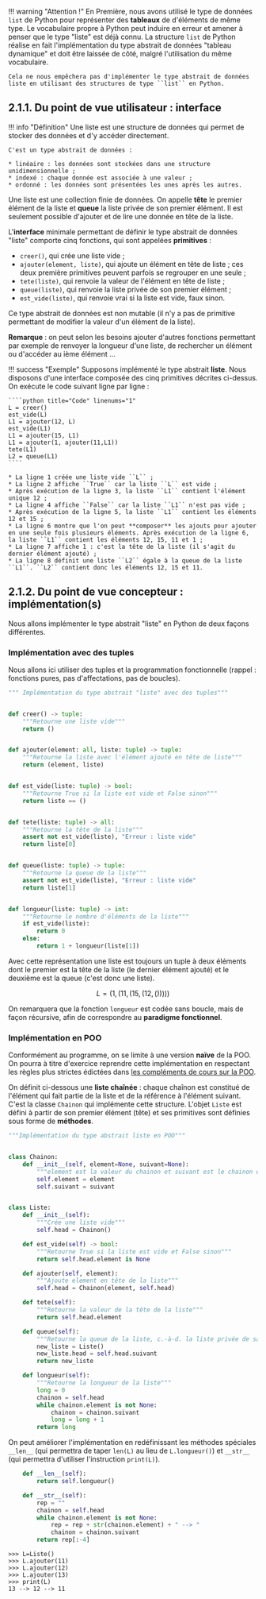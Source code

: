 !!! warning "Attention !"
    En Première, nous avons utilisé le type de données ``list`` de Python pour représenter des **tableaux** de d'éléments de même type. Le vocabulaire propre à Python peut induire en erreur et amener à penser que le type "liste" est déjà connu. La structure ``list`` de Python réalise en fait l'implémentation du type abstrait de données "tableau dynamique" et doit être laissée de côté, malgré l'utilisation du même vocabulaire.

    Cela ne nous empêchera pas d'implémenter le type abstrait de données liste en utilisant des structures de type ``list`` en Python.

## 2.1.1. Du point de vue utilisateur : interface

!!! info "Définition"
    Une liste est une structure de données qui permet de stocker des données et d'y accéder directement. 
    
    C'est un type abstrait de données :

    * linéaire : les données sont stockées dans une structure unidimensionnelle ;
    * indexé : chaque donnée est associée à une valeur ;
    * ordonné : les données sont présentées les unes après les autres.

Une liste est une collection finie de données. On appelle **tête** le premier élément de la liste et **queue** la liste privée de son premier élément. Il est seulement possible d'ajouter et de lire une donnée en tête de la liste.

L'**interface** minimale  permettant de définir le type abstrait de données "liste" comporte cinq fonctions, qui sont appelées **primitives** :

* ``creer()``, qui crée une liste vide ;
* ``ajouter(element, liste)``, qui ajoute un élément en tête de liste ; ces deux première primitives peuvent parfois se regrouper en une seule ;
* ``tete(liste)``, qui renvoie la valeur de l'élément en tête de liste ;
* ``queue(liste)``, qui renvoie la liste privée de son premier élément ;
* ``est_vide(liste)``, qui renvoie vrai si la liste est vide, faux sinon.

Ce type abstrait de données est non mutable (il n'y a pas de primitive permettant de modifier la valeur d'un élément de la liste).

**Remarque** : on peut selon les besoins ajouter d'autres fonctions permettant par exemple de renvoyer la longueur d'une liste, de rechercher un élément ou d'accéder au ième élément ...

!!! success "Exemple"
    Supposons implémenté le type abstrait **liste**. Nous disposons d'une interface composée des cinq primitives décrites ci-dessus. On exécute le code suivant ligne par ligne :

    ````python title="Code" linenums="1"
    L = creer()
    est_vide(L)
    L1 = ajouter(12, L)
    est_vide(L1)
    L1 = ajouter(15, L1)
    L1 = ajouter(1, ajouter(11,L1))
    tete(L1)
    L2 = queue(L1)
    ````

    * La ligne 1 créée une liste vide ``L`` ;
    * La ligne 2 affiche ``True`` car la liste ``L`` est vide ;
    * Après exécution de la ligne 3, la liste ``L1`` contient l'élément unique 12 ;
    * La ligne 4 affiche ``False`` car la liste ``L1`` n'est pas vide ;
    * Après exécution de la ligne 5, la liste ``L1`` contient les éléments 12 et 15 ;
    * La ligne 6 montre que l'on peut **composer** les ajouts pour ajouter en une seule fois plusieurs éléments. Après exécution de la ligne 6, la liste ``L1`` contient les éléments 12, 15, 11 et 1 ;
    * La ligne 7 affiche 1 : c'est la tête de la liste (il s'agit du dernier élément ajouté) ;
    * La ligne 8 définit une liste ``L2`` égale à la queue de la liste ``L1``. ``L2`` contient donc les éléments 12, 15 et 11.

## 2.1.2. Du point de vue concepteur : implémentation(s)

Nous allons implémenter le type abstrait "liste" en Python de deux façons différentes.

### Implémentation avec des tuples

Nous allons ici utiliser des tuples et la programmation fonctionnelle (rappel : fonctions pures, pas d'affectations, pas de boucles).

````python
""" Implémentation du type abstrait "liste" avec des tuples"""


def creer() -> tuple:
    """Retourne une liste vide"""
    return ()


def ajouter(element: all, liste: tuple) -> tuple:
    """Retourne la liste avec l'élément ajouté en tête de liste"""
    return (element, liste)


def est_vide(liste: tuple) -> bool:
    """Retourne True si la liste est vide et False sinon"""
    return liste == ()


def tete(liste: tuple) -> all:
    """Retourne la tête de la liste"""
    assert not est_vide(liste), "Erreur : liste vide"
    return liste[0]


def queue(liste: tuple) -> tuple:
    """Retourne la queue de la liste"""
    assert not est_vide(liste), "Erreur : liste vide"
    return liste[1]


def longueur(liste: tuple) -> int:
    """Retourne le nombre d'éléments de la liste"""
    if est_vide(liste):
        return 0
    else:
        return 1 + longueur(liste[1])

````

Avec cette représentation une liste est toujours un tuple à deux éléments dont le premier est la tête de la liste (le dernier élément ajouté) et le deuxième est la queue (c'est donc une liste).

$$L=(1, (11, (15, (12, ()))))$$

On remarquera que la fonction ``longueur`` est codée sans boucle, mais de façon récursive, afin de correspondre au **paradigme fonctionnel**.

### Implémentation en POO

Conformément au programme, on se limite à une version **naïve** de la POO. On pourra à titre d'exercice reprendre cette implémentation en respectant les règles plus strictes édictées dans [les compléments de cours sur la POO](../../01_langages/02_POO/POO_complements.md).

On définit ci-dessous une **liste chaînée** : chaque chaînon est constitué de l'élément qui fait partie de la liste et de la référence à l'élément suivant. C'est la classe ``Chainon`` qui implémente cette structure. L'objet ``Liste`` est défini à partir de son premier élément (tête) et ses primitives sont définies sous forme de **méthodes**.

````python
"""Implémentation du type abstrait liste en POO"""


class Chainon:
    def __init__(self, element=None, suivant=None):
        """element est la valeur du chainon et suivant est le chainon qui suit"""
        self.element = element
        self.suivant = suivant


class Liste:
    def __init__(self):
        """Crée une liste vide"""
        self.head = Chainon()

    def est_vide(self) -> bool:
        """Retourne True si la liste est vide et False sinon"""
        return self.head.element is None

    def ajouter(self, element):
        """Ajoute element en tête de la liste"""
        self.head = Chainon(element, self.head)

    def tete(self):
        """Retourne la valeur de la tête de la liste"""
        return self.head.element

    def queue(self):
        """Retourne la queue de la liste, c.-à-d. la liste privée de sa tête"""
        new_liste = Liste()
        new_liste.head = self.head.suivant
        return new_liste

    def longueur(self):
        """Retourne la longueur de la liste"""
        long = 0
        chainon = self.head
        while chainon.element is not None:
            chainon = chainon.suivant
            long = long + 1
        return long

````

On peut améliorer l'implémentation en redéfinissant les méthodes spéciales ``__len__`` (qui permettra de taper ``len(L)`` au lieu de ``L.longueur()``) et ``__str__`` (qui permettra d'utiliser l'instruction ``print(L)``).

````python
    def __len__(self):
        return self.longueur()

    def __str__(self):
        rep = ""
        chainon = self.head
        while chainon.element is not None:
            rep = rep + str(chainon.element) + " --> "
            chainon = chainon.suivant
        return rep[:-4]
````

````pycon
>>> L=Liste()
>>> L.ajouter(11)
>>> L.ajouter(12)
>>> L.ajouter(13)
>>> print(L)
13 --> 12 --> 11 
````